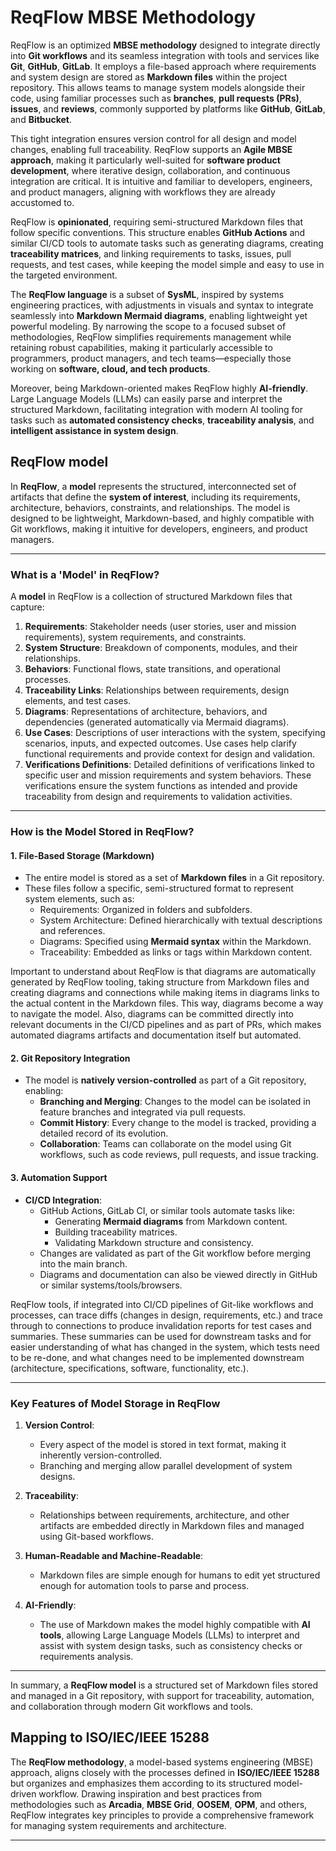 # ReqFlow MBSE Methodology 

ReqFlow is an optimized **MBSE methodology** designed to integrate directly into **Git workflows** and its seamless integration with tools and services like **Git**, **GitHub**, **GitLab**. 
It employs a file-based approach where requirements and system design are stored as **Markdown files** within the project repository. This allows teams to manage system models alongside their code, using familiar processes such as **branches**, **pull requests (PRs)**, **issues**, and **reviews**, commonly supported by platforms like **GitHub**, **GitLab**, and **Bitbucket**. 

This tight integration ensures version control for all design and model changes, enabling full traceability. ReqFlow supports an **Agile MBSE approach**, making it particularly well-suited for **software product development**, where iterative design, collaboration, and continuous integration are critical. It is intuitive and familiar to developers, engineers, and product managers, aligning with workflows they are already accustomed to.

ReqFlow is **opinionated**, requiring semi-structured Markdown files that follow specific conventions. This structure enables **GitHub Actions** and similar CI/CD tools to automate tasks such as generating diagrams, creating **traceability matrices**, and linking requirements to tasks, issues, pull requests, and test cases, while keeping the model simple and easy to use in the targeted environment.


The **ReqFlow language** is a subset of **SysML**, inspired by systems engineering practices, with adjustments in visuals and syntax to integrate seamlessly into **Markdown Mermaid diagrams**, enabling lightweight yet powerful modeling. By narrowing the scope to a focused subset of methodologies, ReqFlow simplifies requirements management while retaining robust capabilities, making it particularly accessible to programmers, product managers, and tech teams—especially those working on **software, cloud, and tech products**.

Moreover, being Markdown-oriented makes ReqFlow highly **AI-friendly**. Large Language Models (LLMs) can easily parse and interpret the structured Markdown, facilitating integration with modern AI tooling for tasks such as **automated consistency checks**, **traceability analysis**, and **intelligent assistance in system design**.


## ReqFlow model

In **ReqFlow**, a **model** represents the structured, interconnected set of artifacts that define the **system of interest**, including its requirements, architecture, behaviors, constraints, and relationships. The model is designed to be lightweight, Markdown-based, and highly compatible with Git workflows, making it intuitive for developers, engineers, and product managers.

---

### **What is a 'Model' in ReqFlow?**

A **model** in ReqFlow is a collection of structured Markdown files that capture:
1. **Requirements**: Stakeholder needs (user stories, user and mission requirements), system requirements, and constraints.
2. **System Structure**: Breakdown of components, modules, and their relationships.
3. **Behaviors**: Functional flows, state transitions, and operational processes.
4. **Traceability Links**: Relationships between requirements, design elements, and test cases.
5. **Diagrams**: Representations of architecture, behaviors, and dependencies (generated automatically via Mermaid diagrams).
6. **Use Cases**: Descriptions of user interactions with the system, specifying scenarios, inputs, and expected outcomes. Use cases help clarify functional requirements and provide context for design and validation.
8. **Verifications Definitions**: Detailed definitions of verifications linked to specific user and mission requirements and system behaviors. These verifications ensure the system functions as intended and provide traceability from design and requirements to validation activities.


---

### **How is the Model Stored in ReqFlow?**

#### **1. File-Based Storage (Markdown)**
- The entire model is stored as a set of **Markdown files** in a Git repository.
- These files follow a specific, semi-structured format to represent system elements, such as:
  - Requirements: Organized in folders and subfolders.
  - System Architecture: Defined hierarchically with textual descriptions and references.
  - Diagrams: Specified using **Mermaid syntax** within the Markdown.  
  - Traceability: Embedded as links or tags within Markdown content.

Important to understand about ReqFlow is that diagrams are automatically generated by ReqFlow tooling, taking structure from Markdown files and creating diagrams and connections while making items in diagrams links to the actual content in the Markdown files. This way, diagrams become a way to navigate the model. Also, diagrams can be committed directly into relevant documents in the CI/CD pipelines and as part of PRs, which makes automated diagrams artifacts and documentation itself but automated.

#### **2. Git Repository Integration**
- The model is **natively version-controlled** as part of a Git repository, enabling:
  - **Branching and Merging**: Changes to the model can be isolated in feature branches and integrated via pull requests.
  - **Commit History**: Every change to the model is tracked, providing a detailed record of its evolution.
  - **Collaboration**: Teams can collaborate on the model using Git workflows, such as code reviews, pull requests, and issue tracking.

#### **3. Automation Support**
- **CI/CD Integration**:
  - GitHub Actions, GitLab CI, or similar tools automate tasks like:
    - Generating **Mermaid diagrams** from Markdown content.
    - Building traceability matrices.
    - Validating Markdown structure and consistency.
  - Changes are validated as part of the Git workflow before merging into the main branch.
  - Diagrams and documentation can also be viewed directly in GitHub or similar systems/tools/browsers.
  
ReqFlow tools, if integrated into CI/CD pipelines of Git-like workflows and processes, can trace diffs (changes in design, requirements, etc.) and trace through to connections to produce invalidation reports for test cases and summaries. These summaries can be used for downstream tasks and for easier understanding of what has changed in the system, which tests need to be re-done, and what changes need to be implemented downstream (architecture, specifications, software, functionality, etc.).

---

### **Key Features of Model Storage in ReqFlow**
1. **Version Control**:
   - Every aspect of the model is stored in text format, making it inherently version-controlled.
   - Branching and merging allow parallel development of system designs.

2. **Traceability**:
   - Relationships between requirements, architecture, and other artifacts are embedded directly in Markdown files and managed using Git-based workflows.

3. **Human-Readable and Machine-Readable**:
   - Markdown files are simple enough for humans to edit yet structured enough for automation tools to parse and process.

4. **AI-Friendly**:
   - The use of Markdown makes the model highly compatible with **AI tools**, allowing Large Language Models (LLMs) to interpret and assist with system design tasks, such as consistency checks or requirements analysis.

---

In summary, a **ReqFlow model** is a structured set of Markdown files stored and managed in a Git repository, with support for traceability, automation, and collaboration through modern Git workflows and tools.


## Mapping to ISO/IEC/IEEE 15288

The **ReqFlow methodology**, a model-based systems engineering (MBSE) approach, aligns closely with the processes defined in **ISO/IEC/IEEE 15288** but organizes and emphasizes them according to its structured model-driven workflow. Drawing inspiration and best practices from methodologies such as **Arcadia**, **MBSE Grid**, **OOSEM**, **OPM**, and others, ReqFlow integrates key principles to provide a comprehensive framework for managing system requirements and architecture.


---

